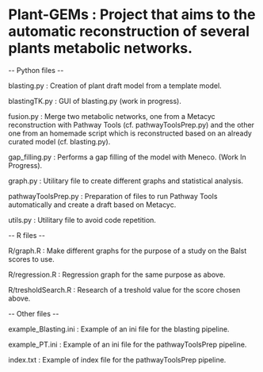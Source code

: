 # Plant-GEMs : Project that aims to the automatic reconstruction of several plants metabolic networks.

-- Python files --

blasting.py : Creation of plant draft model from a template model.

blastingTK.py : GUI of blasting.py (work in progress).

fusion.py : Merge two metabolic networks, one from a Metacyc reconstruction with Pathway Tools (cf. pathwayToolsPrep.py) and the other one from an homemade script which is reconstructed based on an already curated model (cf. blasting.py).

gap_filling.py : Performs a gap filling of the model with Meneco. (Work In Progress).

graph.py : Utilitary file to create different graphs and statistical analysis.

pathwayToolsPrep.py : Preparation of files to run Pathway Tools automatically and create a draft based on Metacyc.

utils.py : Utilitary file to avoid code repetition.

-- R files --

R/graph.R : Make different graphs for the purpose of a study on the Balst scores to use.

R/regression.R : Regression graph for the same purpose as above.

R/tresholdSearch.R : Research of a treshold value for the score chosen above.

-- Other files --

example_Blasting.ini : Example of an ini file for the blasting pipeline.

example_PT.ini : Example of an ini file for the pathwayToolsPrep pipeline.

index.txt : Example of index file for the pathwayToolsPrep pipeline.
